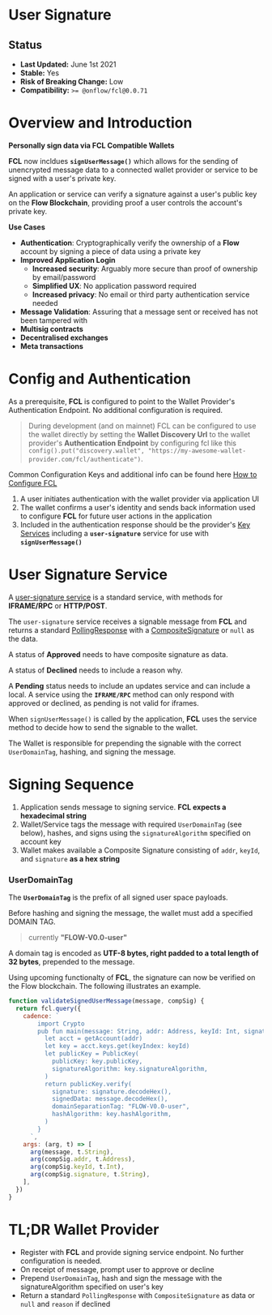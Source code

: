 # User Signature

## Status

- **Last Updated:** June 1st 2021
- **Stable:** Yes
- **Risk of Breaking Change:** Low
- **Compatibility:** `>= @onflow/fcl@0.0.71`

# Overview and Introduction

**Personally sign data via FCL Compatible Wallets**

**FCL** now incldues **`signUserMessage()`** which allows for the sending of unencrypted message data to a connected wallet provider or service to be signed with a user's private key. 

An application or service can verify a signature against a user's public key on the **Flow Blockchain**, providing proof a user controls the account's private key.   

**Use Cases**

- **Authentication**: Cryptographically verify the ownership of a **Flow** account by signing a piece of data using a private key
- **Improved Application Login**
  - **Increased security**: Arguably more secure than proof of ownership by email/password
  - **Simplified UX**: No application password required
  - **Increased privacy**: No email or third party authentication service needed
- **Message Validation**: Assuring that a message sent or received has not been tampered with
- **Multisig contracts**
- **Decentralised exchanges**
- **Meta transactions**


# Config and Authentication

As a prerequisite, **FCL** is configured to point to the Wallet Provider's Authentication Endpoint. No additional configuration is required.

> During development (and on mainnet) FCL can be configured to use the wallet directly by
> setting the **Wallet Discovery Url** to the wallet provider's **Authentication Endpoint**
> by configuring fcl like this `config().put("discovery.wallet", "https://my-awesome-wallet-provider.com/fcl/authenticate")`.

Common Configuration Keys and additional info can be found here [How to Configure FCL](https://github.com/onflow/flow-js-sdk/blob/master/docs/configure-fcl.mdx#common-configuration-keys)

1. A user initiates authentication with the wallet provider via application UI
2. The wallet confirms a user's identity and sends back information used to configure **FCL** for future user actions in the application
3. Included in the authentication response should be the provider's [Key Services](#) including a **`user-signature`** service for use with **`signUserMessage()`**

# User Signature Service

A [user-signature service](https://github.com/onflow/flow-js-sdk/blob/master/packages/fcl/src/current-user/normalize/user-signature.js#L4-L14) is a standard service, with methods for **IFRAME/RPC** or **HTTP/POST**.

The `user-signature` service receives a signable message from **FCL** and returns a standard [PollingResponse](https://github.com/onflow/flow-js-sdk/blob/8e53ac59636e28cdcfa2494de6cb278e71bc14c2/packages/fcl/src/current-user/normalize/polling-response.js#L5) with a [CompositeSignature](https://github.com/onflow/flow-js-sdk/blob/8e53ac59636e28cdcfa2494de6cb278e71bc14c2/packages/fcl/src/current-user/normalize/composite-signature.js#L4) or `null` as the data.

A status of **Approved** needs to have composite signature as data. 

A status of **Declined** needs to include a reason why. 

A **Pending** status needs to include an updates service and can include a local. 
A service using the **`IFRAME/RPC`** method can only respond with approved or declined, as pending is not valid for iframes.


When `signUserMessage()` is called by the application, **FCL** uses the service method to decide how to send the signable to the wallet.

The Wallet is responsible for prepending the signable with the correct `UserDomainTag`, hashing, and signing the message.

# Signing Sequence

1. Application sends message to signing service. **FCL expects a hexadecimal string**
3. Wallet/Service tags the message with required `UserDomainTag` (see below), hashes, and signs using the `signatureAlgorithm` specified on account key
2. Wallet makes available a Composite Signature consisting of `addr`, `keyId`, and `signature` **as a hex string**

### UserDomainTag
The **`UserDomainTag`** is the prefix of all signed user space payloads.

Before hashing and signing the message, the wallet must add a specified DOMAIN TAG.

> currently **"FLOW-V0.0-user"**

A domain tag is encoded as **UTF-8 bytes, right padded to a total length of 32 bytes**, prepended to the message.

Using upcoming functionalty of **FCL**, the signature can now be verified on the Flow blockchain. The following illustrates an example.

```javascript
function validateSignedUserMessage(message, compSig) {
  return fcl.query({
    cadence: `
        import Crypto
        pub fun main(message: String, addr: Address, keyId: Int, signature: String): Bool {
          let acct = getAccount(addr)
          let key = acct.keys.get(keyIndex: keyId)
          let publicKey = PublicKey(
            publicKey: key.publicKey,
            signatureAlgorithm: key.signatureAlgorithm,
          )
          return publicKey.verify(
            signature: signature.decodeHex(),
            signedData: message.decodeHex(),
            domainSeparationTag: "FLOW-V0.0-user",
            hashAlgorithm: key.hashAlgorithm,
          )
        }
      `,
    args: (arg, t) => [
      arg(message, t.String),
      arg(compSig.addr, t.Address),
      arg(compSig.keyId, t.Int),
      arg(compSig.signature, t.String),
    ],
  })
}
```

# TL;DR Wallet Provider

- Register with **FCL** and provide signing service endpoint. No further configuration is needed.
- On receipt of message, prompt user to approve or decline
- Prepend `UserDomainTag`, hash and sign the message with the signatureAlgorithm specified on user's key
- Return a standard `PollingResponse` with `CompositeSignature` as data or `null` and `reason` if declined

